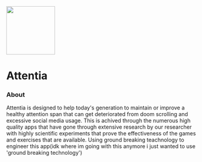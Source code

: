 
<img width="128" height="128" src="https://github.com/user-attachments/assets/066628c4-1148-4d18-8bb3-acde1bd24958">
<h1>Attentia</h1>

### About
Attentia is designed to help today's generation to maintain or improve a healthy attention span that can get deteriorated from doom scrolling and excessive social media usage. This is achived through the numerous high quality apps that have gone through extensive research by our researcher with highly scientific experiments that prove the effectiveness of the games and exercises that are available. Using ground breaking teachnology to engineer this app(idk where im going with this anymore i just wanted to use 'ground breaking technology')

